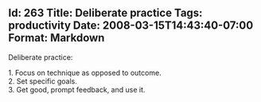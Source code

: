 Id: 263
Title: Deliberate practice
Tags: productivity
Date: 2008-03-15T14:43:40-07:00
Format: Markdown
--------------
Deliberate practice:

1\. Focus on technique as opposed to outcome.\
2. Set specific goals.\
3. Get good, prompt feedback, and use it.
